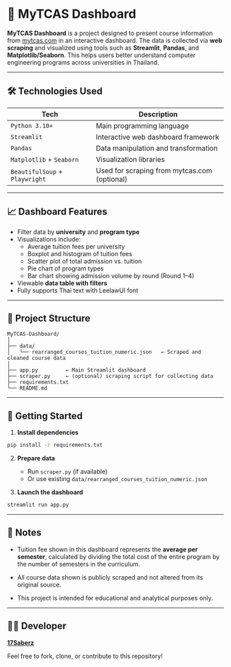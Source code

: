 
# 🧭 MyTCAS Dashboard

**MyTCAS Dashboard** is a project designed to present course information from [mytcas.com](https://course.mytcas.com) in an interactive dashboard. The data is collected via **web scraping** and visualized using tools such as **Streamlit**, **Pandas**, and **Matplotlib/Seaborn**. This helps users better understand computer engineering programs across universities in Thailand.

---

## 🛠️ Technologies Used

| Tech | Description |
|------|-------------|
| `Python 3.10+` | Main programming language |
| `Streamlit` | Interactive web dashboard framework |
| `Pandas` | Data manipulation and transformation |
| `Matplotlib` + `Seaborn` | Visualization libraries |
| `BeautifulSoup` + `Playwright` | Used for scraping from mytcas.com (optional) |

---

## 📈 Dashboard Features

- Filter data by **university** and **program type**
- Visualizations include:
  - Average tuition fees per university
  - Boxplot and histogram of tuition fees
  - Scatter plot of total admission vs. tuition
  - Pie chart of program types
  - Bar chart showing admission volume by round (Round 1–4)
- Viewable **data table with filters**
- Fully supports Thai text with LeelawUI font

---

## 📂 Project Structure

```
MyTCAS-Dashboard/
│
├── data/
│   └── rearranged_courses_tuition_numeric.json   ← Scraped and cleaned course data
│
├── app.py         ← Main Streamlit dashboard
├── scraper.py     ← (optional) scraping script for collecting data
├── requirements.txt
└── README.md
```

---

## 🚀 Getting Started

1. **Install dependencies**
```bash
pip install -r requirements.txt
```

2. **Prepare data**
   - Run `scraper.py` (if available)
   - Or use existing `data/rearranged_courses_tuition_numeric.json`

3. **Launch the dashboard**
```bash
streamlit run app.py
```

---

## 📌 Notes

- Tuition fee shown in this dashboard represents the **average per semester**, calculated by dividing the total cost of the entire program by the number of semesters in the curriculum.

- All course data shown is publicly scraped and not altered from its original source.
- This project is intended for educational and analytical purposes only.

---

## 🙋‍♂️ Developer

**[17Saberz](https://github.com/17Saberz)**

Feel free to fork, clone, or contribute to this repository!
